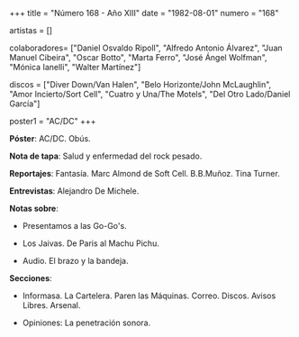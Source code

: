 +++
title = "Número 168 - Año XIII"
date = "1982-08-01"
numero = "168"

artistas = []

colaboradores= ["Daniel Osvaldo Ripoll", "Alfredo Antonio Álvarez", "Juan Manuel Cibeira", "Oscar Botto", "Marta Ferro", "José Ángel Wolfman", "Mónica Ianelli", "Walter Martínez"]

discos = ["Diver Down/Van Halen", "Belo Horizonte/John McLaughlin", "Amor Incierto/Sort Cell", "Cuatro y Una/The Motels", "Del Otro Lado/Daniel García"]

poster1 = "AC/DC"
+++

**Póster**: AC/DC. Obús. 

**Nota de tapa**: Salud y enfermedad del rock pesado.

**Reportajes**: Fantasía. Marc Almond de Soft Cell. B.B.Muñoz. Tina Turner.

**Entrevistas**: Alejandro De Michele. 

**Notas sobre**:

- Presentamos a las Go-Go's.

- Los Jaivas. De Paris al Machu Pichu.

- Audio. El brazo y la bandeja.

**Secciones**:

- Informasa. La Cartelera. Paren las Máquinas. Correo. Discos. Avisos Libres. Arsenal.

- Opiniones: La penetración sonora.